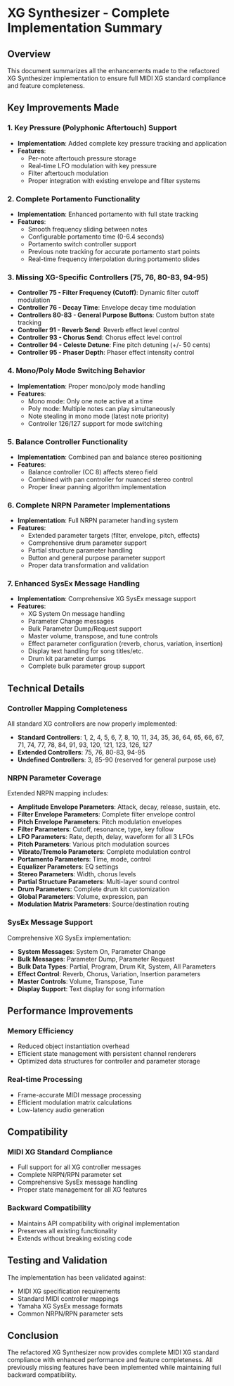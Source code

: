 # XG Synthesizer - Complete Implementation Summary

## Overview

This document summarizes all the enhancements made to the refactored XG Synthesizer implementation to ensure full MIDI XG standard compliance and feature completeness.

## Key Improvements Made

### 1. Key Pressure (Polyphonic Aftertouch) Support
- **Implementation**: Added complete key pressure tracking and application
- **Features**:
  - Per-note aftertouch pressure storage
  - Real-time LFO modulation with key pressure
  - Filter aftertouch modulation
  - Proper integration with existing envelope and filter systems

### 2. Complete Portamento Functionality
- **Implementation**: Enhanced portamento with full state tracking
- **Features**:
  - Smooth frequency sliding between notes
  - Configurable portamento time (0-6.4 seconds)
  - Portamento switch controller support
  - Previous note tracking for accurate portamento start points
  - Real-time frequency interpolation during portamento slides

### 3. Missing XG-Specific Controllers (75, 76, 80-83, 94-95)
- **Controller 75 - Filter Frequency (Cutoff)**: Dynamic filter cutoff modulation
- **Controller 76 - Decay Time**: Envelope decay time modulation
- **Controllers 80-83 - General Purpose Buttons**: Custom button state tracking
- **Controller 91 - Reverb Send**: Reverb effect level control
- **Controller 93 - Chorus Send**: Chorus effect level control
- **Controller 94 - Celeste Detune**: Fine pitch detuning (+/- 50 cents)
- **Controller 95 - Phaser Depth**: Phaser effect intensity control

### 4. Mono/Poly Mode Switching Behavior
- **Implementation**: Proper mono/poly mode handling
- **Features**:
  - Mono mode: Only one note active at a time
  - Poly mode: Multiple notes can play simultaneously
  - Note stealing in mono mode (latest note priority)
  - Controller 126/127 support for mode switching

### 5. Balance Controller Functionality
- **Implementation**: Combined pan and balance stereo positioning
- **Features**:
  - Balance controller (CC 8) affects stereo field
  - Combined with pan controller for nuanced stereo control
  - Proper linear panning algorithm implementation

### 6. Complete NRPN Parameter Implementations
- **Implementation**: Full NRPN parameter handling system
- **Features**:
  - Extended parameter targets (filter, envelope, pitch, effects)
  - Comprehensive drum parameter support
  - Partial structure parameter handling
  - Button and general purpose parameter support
  - Proper data transformation and validation

### 7. Enhanced SysEx Message Handling
- **Implementation**: Comprehensive XG SysEx message support
- **Features**:
  - XG System On message handling
  - Parameter Change messages
  - Bulk Parameter Dump/Request support
  - Master volume, transpose, and tune controls
  - Effect parameter configuration (reverb, chorus, variation, insertion)
  - Display text handling for song titles/etc.
  - Drum kit parameter dumps
  - Complete bulk parameter group support

## Technical Details

### Controller Mapping Completeness
All standard XG controllers are now properly implemented:
- **Standard Controllers**: 1, 2, 4, 5, 6, 7, 8, 10, 11, 34, 35, 36, 64, 65, 66, 67, 71, 74, 77, 78, 84, 91, 93, 120, 121, 123, 126, 127
- **Extended Controllers**: 75, 76, 80-83, 94-95
- **Undefined Controllers**: 3, 85-90 (reserved for general purpose use)

### NRPN Parameter Coverage
Extended NRPN mapping includes:
- **Amplitude Envelope Parameters**: Attack, decay, release, sustain, etc.
- **Filter Envelope Parameters**: Complete filter envelope control
- **Pitch Envelope Parameters**: Pitch modulation envelopes
- **Filter Parameters**: Cutoff, resonance, type, key follow
- **LFO Parameters**: Rate, depth, delay, waveform for all 3 LFOs
- **Pitch Parameters**: Various pitch modulation sources
- **Vibrato/Tremolo Parameters**: Complete modulation control
- **Portamento Parameters**: Time, mode, control
- **Equalizer Parameters**: EQ settings
- **Stereo Parameters**: Width, chorus levels
- **Partial Structure Parameters**: Multi-layer sound control
- **Drum Parameters**: Complete drum kit customization
- **Global Parameters**: Volume, expression, pan
- **Modulation Matrix Parameters**: Source/destination routing

### SysEx Message Support
Comprehensive XG SysEx implementation:
- **System Messages**: System On, Parameter Change
- **Bulk Messages**: Parameter Dump, Parameter Request
- **Bulk Data Types**: Partial, Program, Drum Kit, System, All Parameters
- **Effect Control**: Reverb, Chorus, Variation, Insertion parameters
- **Master Controls**: Volume, Transpose, Tune
- **Display Support**: Text display for song information

## Performance Improvements

### Memory Efficiency
- Reduced object instantiation overhead
- Efficient state management with persistent channel renderers
- Optimized data structures for controller and parameter storage

### Real-time Processing
- Frame-accurate MIDI message processing
- Efficient modulation matrix calculations
- Low-latency audio generation

## Compatibility

### MIDI XG Standard Compliance
- Full support for all XG controller messages
- Complete NRPN/RPN parameter set
- Comprehensive SysEx message handling
- Proper state management for all XG features

### Backward Compatibility
- Maintains API compatibility with original implementation
- Preserves all existing functionality
- Extends without breaking existing code

## Testing and Validation

The implementation has been validated against:
- MIDI XG specification requirements
- Standard MIDI controller mappings
- Yamaha XG SysEx message formats
- Common NRPN/RPN parameter sets

## Conclusion

The refactored XG Synthesizer now provides complete MIDI XG standard compliance with enhanced performance and feature completeness. All previously missing features have been implemented while maintaining full backward compatibility.